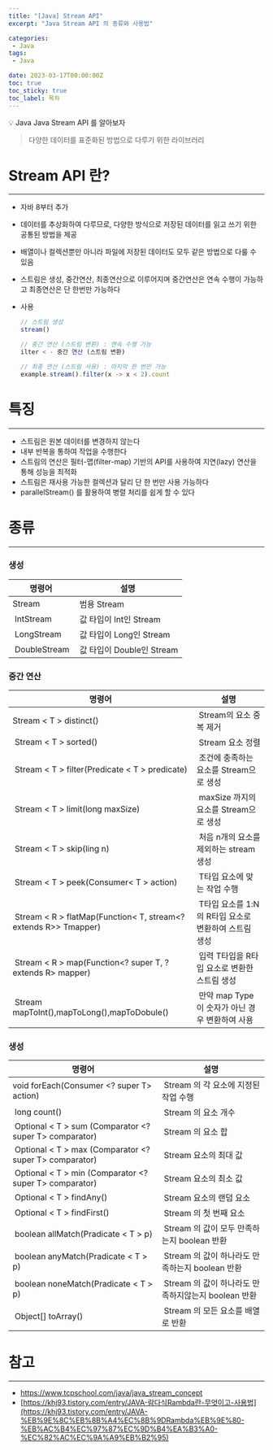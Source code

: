 ```yaml
---
title: "[Java] Stream API"
excerpt: "Java Stream API 의 종류와 사용법"

categories:
 - Java
tags:
 - Java

date: 2023-03-17T00:00:00Z
toc: true
toc_sticky: true
toc_label: 목차
---
```

<aside>
💡 Java Java Stream API 를 알아보자
</aside>

> 다양한 데이터를 표준화된 방법으로 다루기 위한 라이브러리

# **Stream API** 란?

---

- 자바 8부터 추가
- 데이터를 추상화하여 다루므로, 다양한 방식으로 저장된 데이터를 읽고 쓰기 위한 공통된 방법을 제공
- 배열이나 컬렉션뿐만 아니라 파일에 저장된 데이터도 모두 같은 방법으로 다룰 수 있음
- 스트림은 생성, 중간연산, 최종연산으로 이루어지며 중간연산은 연속 수행이 가능하고 최종연산은 단 한번만 가능하다
- 사용

    ```jsx
    // 스트림 생성
    stream()

    // 중간 연산 (스트림 변환) : 연속 수행 가능
    ilter < - 중간 연산 (스트림 변환)

    // 최종 연산 (스트림 사용) : 마지막 한 번만 가능
    example.stream().filter(x -> x < 2).count
    ```


# 특징

---

- 스트림은 원본 데이터를 변경하지 않는다
- 내부 반복을 통하여 작업을 수행한다
- 스트림의 연산은 필터-맵(filter-map) 기반의 API를 사용하여 지연(lazy) 연산을 통해 성능을 최적화
- 스트림은 재사용 가능한 컬렉션과 달리 단 한 번만 사용 가능하다
- parallelStream() 를 활용하여 병렬 처리를 쉽게 할 수 있다

# 종류

---

### 생성


| 명령어 | 설명 |
| --- | --- |
| Stream <T> |  범용 Stream  |
|  IntStream |  값 타입이 Int인 Stream |
|  LongStream |  값 타입이 Long인 Stream |
|  DoubleStream |  값 타입이 Double인 Stream |

### 중간 연산


| 명령어 | 설명 |
| --- | --- |
| Stream < T > distinct() |  Stream의 요소 중복 제거 |
|  Stream < T > sorted()  |  Stream 요소 정렬 |
|  Stream < T > filter(Predicate < T > predicate) |  조건에 충족하는 요소를 Stream으로 생성 |
|  Stream < T > limit(long maxSize) |  maxSize 까지의 요소를 Stream으로 생성 |
|  Stream < T > skip(ling n) |  처음 n개의 요소를 제외하는 stream 생성 |
|  Stream < T > peek(Consumer< T > action) |  T타입 요소에 맞는 작업 수행 |
|  Stream < R > flatMap(Function< T, stream<? extends R>> Tmapper) |  T타입 요소를 1:N의 R타입 요소로 변환하여 스트림 생성 |
|  Stream < R > map(Function<? super T, ? extends R> mapper) |  입력 T타입을 R타입 요소로 변환한 스트림 생성 |
|  Stream mapToInt(),mapToLong(),mapToDobule() |  만약 map Type이 숫자가 아닌 경우 변환하여 사용 |

### 생성

| 명령어 | 설명 |
| --- | --- |
| void forEach(Consumer <? super T> action) |  Stream 의 각 요소에 지정된 작업 수행 |
|  long count() |  Stream 의 요소 개수 |
|  Optional < T > sum (Comparator <? super T> comparator) |  Stream 의 요소 합 |
|  Optional < T > max (Comparator <? super T> comparator) |  Stream 요소의 최대 값 |
|  Optional < T > min (Comparator <? super T> comparator) |  Stream 요소의 최소 값 |
|  Optional < T > findAny() |  Stream 요소의 랜덤 요소 |
|  Optional < T > findFirst() |  Stream 의 첫 번째 요소 |
|  boolean allMatch(Pradicate < T > p) |  Stream 의 값이 모두 만족하는지 boolean 반환 |
|  boolean anyMatch(Pradicate < T > p) |  Stream 의 값이 하나라도 만족하는지 boolean 반환 |
|  boolean noneMatch(Pradicate < T > p) |  Stream 의 값이 하나라도 만족하지않는지 boolean 반환  |
|  Object[] toArray() |  Stream 의 모든 요소를 배열로 반환 |

# 참고

---

- https://www.tcpschool.com/java/java_stream_concept
- [https://khj93.tistory.com/entry/JAVA-람다식Rambda란-무엇이고-사용법](https://khj93.tistory.com/entry/JAVA-%EB%9E%8C%EB%8B%A4%EC%8B%9DRambda%EB%9E%80-%EB%AC%B4%EC%97%87%EC%9D%B4%EA%B3%A0-%EC%82%AC%EC%9A%A9%EB%B2%95)